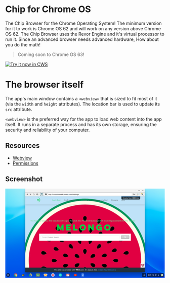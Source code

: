 # Chip for Chrome OS
The Chip Browser for the Chrome Operating System! The minimum version for it to work is Chrome OS 62 and will work on any version above Chrome OS 62. The Chip Browser uses the Revor Engine and it's virtual processor to run it. Since an advanced browser needs advanced hardware, How about you do the math!

> Coming soon to Chrome OS 63!

<a target="_blank" href="https://chrome.google.com/webstore/detail/edggnmnajhcbhlnpjnogkjpghaikidaa">![Try it now in CWS](https://raw.github.com/GoogleChrome/chrome-app-samples/master/tryitnowbutton.png "Click here to install Chip for Chrome OS from the Chrome Web Store")</a>

# The browser itself

The app's main window contains a `<webview>` that is sized to fit most of it
(via the `width` and `height` attributes). The location bar is used to
update its `src` attribute.

`<webview>` is the preferred way for the app to load web content into the app itself. It
runs in a separate process and has its own storage, ensuring the security and
reliability of your computer.

## Resources

* [Webview](http://developer.chrome.com/apps/app_external.html#webview)
* [Permissions](http://developer.chrome.com/apps/manifest.html#permissions)

## Screenshot

![screenshot](https://raw.githubusercontent.com/Dynamic-Build/Chip-for-Chrome-OS/master/assets/screenshot_1280_800.png)
